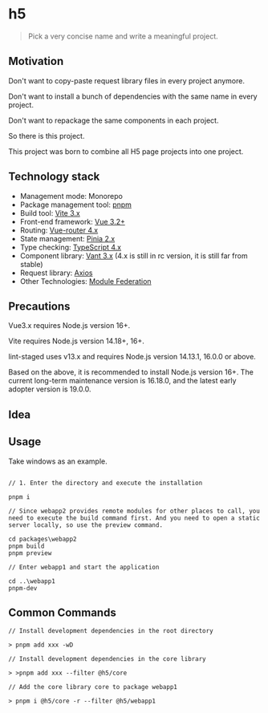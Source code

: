 # h5

> Pick a very concise name and write a meaningful project.

## Motivation

Don't want to copy-paste request library files in every project anymore.

Don't want to install a bunch of dependencies with the same name in every project.

Don't want to repackage the same components in each project.

So there is this project.

This project was born to combine all H5 page projects into one project.

## Technology stack

- Management mode: Monorepo
- Package management tool: [pnpm](https://github.com/pnpm/pnpm)
- Build tool: [Vite 3.x](https://github.com/vitejs/vite)
- Front-end framework: [Vue 3.2+](https://github.com/vuejs/core)
- Routing: [Vue-router 4.x](https://github.com/vuejs/router)
- State management: [Pinia 2.x](https://github.com/vuejs/pinia)
- Type checking: [TypeScript 4.x](https://github.com/microsoft/TypeScript)
- Component library: [Vant 3.x](https://github.com/youzan/vant) (4.x is still in rc version, it is still far from stable)
- Request library: [Axios](https://github.com/axios/axios)
- Other Technologies: [Module Federation](https://webpack.js.org/concepts/module-federation/)

## Precautions

Vue3.x requires Node.js version 16+.

Vite requires Node.js version 14.18+, 16+.

lint-staged uses v13.x and requires Node.js version 14.13.1, 16.0.0 or above.

Based on the above, it is recommended to install Node.js version 16+. The current long-term maintenance version is 16.18.0, and the latest early adopter version is 19.0.0.

## Idea

## Usage

Take windows as an example.

```

// 1. Enter the directory and execute the installation

pnpm i

// Since webapp2 provides remote modules for other places to call, you need to execute the build command first. And you need to open a static server locally, so use the preview command.

cd packages\webapp2
pnpm build
pnpm preview

// Enter webapp1 and start the application

cd ..\webapp1
pnpm-dev

```

## Common Commands

```
// Install development dependencies in the root directory

> pnpm add xxx -wD

// Install development dependencies in the core library

> >pnpm add xxx --filter @h5/core

// Add the core library core to package webapp1

> pnpm i @h5/core -r --filter @h5/webapp1
```
